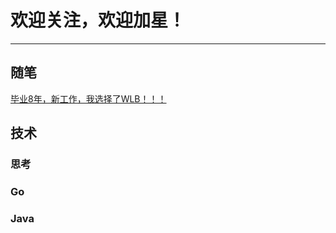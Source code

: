 # 欢迎关注，欢迎加星！
----

<!---
0xff-zero/0xff-zero is a ✨ special ✨ repository because its `README.md` (this file) appears on your GitHub profile.
You can click the Preview link to take a look at your changes.
--->

## 随笔
[毕业8年，新工作，我选择了WLB！！！](http://)

## 技术

### 思考

### Go

### Java
